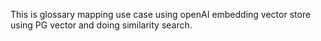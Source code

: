 This is glossary mapping use case using openAI embedding vector store using PG vector and doing similarity search.
